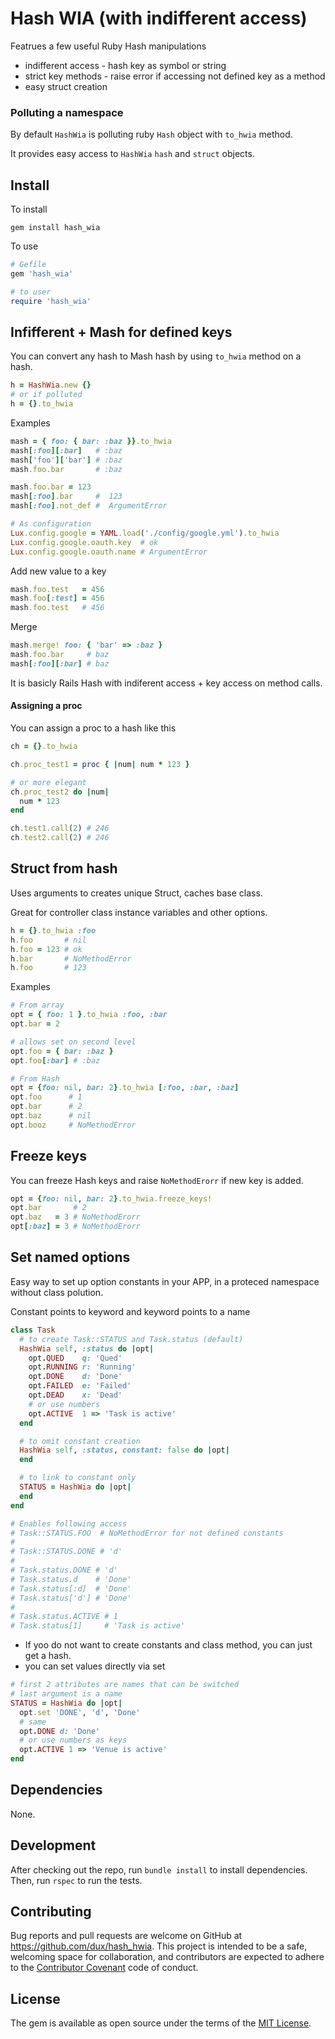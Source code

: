# Hash WIA (with indifferent access)

Featrues a few useful Ruby Hash manipulations

* indifferent access - hash key as symbol or string
* strict key methods - raise error if accessing not defined key as a method
* easy struct creation

### Polluting a namespace

By default `HashWia` is polluting ruby `Hash` object with `to_hwia` method.

It provides easy access to `HashWia` `hash` and `struct` objects.

## Install

To install

`gem install hash_wia`

To use

```ruby
# Gefile
gem 'hash_wia'

# to user
require 'hash_wia'
```

## Infifferent + Mash for defined keys

You can convert any hash to Mash hash by using `to_hwia` method on a hash.

```ruby
h = HashWia.new {}
# or if polluted
h = {}.to_hwia
```

Examples

```ruby
mash = { foo: { bar: :baz }}.to_hwia
mash[:foo][:bar]   # :baz
mash['foo']['bar'] # :baz
mash.foo.bar       # :baz

mash.foo.bar = 123
mash[:foo].bar     #  123
mash[:foo].not_def #  ArgumentError

# As configuration
Lux.config.google = YAML.load('./config/google.yml').to_hwia
Lux.config.google.oauth.key  # ok
Lux.config.google.oauth.name # ArgumentError
```

Add new value to a key

```ruby
mash.foo.test   = 456
mash.foo[:test] = 456
mash.foo.test   # 456
```

Merge

```ruby
mash.merge! foo: { 'bar' => :baz }
mash.foo.bar     # baz
mash[:foo][:bar] # baz
```

It is basicly Rails Hash with indiferent access + key access on method calls.

#### Assigning a proc

You can assign a proc to a hash like this

```ruby
ch = {}.to_hwia

ch.proc_test1 = proc { |num| num * 123 }

# or more elegant
ch.proc_test2 do |num|
  num * 123
end

ch.test1.call(2) # 246
ch.test2.call(2) # 246
```

## Struct from hash

Uses arguments to creates unique Struct, caches base class.

Great for controller class instance variables and other options.

```ruby
h = {}.to_hwia :foo
h.foo       # nil
h.foo = 123 # ok
h.bar       # NoMethodError
h.foo       # 123
```

Examples

```ruby
# From array
opt = { foo: 1 }.to_hwia :foo, :bar
opt.bar = 2

# allows set on second level
opt.foo = { bar: :baz }
opt.foo[:bar] # :baz

# From Hash
opt = {foo: nil, bar: 2}.to_hwia [:foo, :bar, :baz]
opt.foo      # 1
opt.bar      # 2
opt.baz      # nil
opt.booz     # NoMethodError
```

## Freeze keys

You can freeze Hash keys and raise `NoMethodErorr` if new key is added.

```ruby
opt = {foo: nil, bar: 2}.to_hwia.freeze_keys!
opt.bar       # 2
opt.baz   = 3 # NoMethodErorr
opt[:baz] = 3 # NoMethodErorr
```

## Set named options

Easy way to set up option constants in your APP, in a proteced namespace without class polution.

Constant points to keyword and keyword points to a name

```ruby
class Task
  # to create Task::STATUS and Task.status (default)
  HashWia self, :status do |opt|
    opt.QUED    q: 'Qued'
    opt.RUNNING r: 'Running'
    opt.DONE    d: 'Done'
    opt.FAILED  e: 'Failed'
    opt.DEAD    x: 'Dead'
    # or use numbers
    opt.ACTIVE  1 => 'Task is active'
  end

  # to omit constant creation
  HashWia self, :status, constant: false do |opt|
  end

  # to link to constant only
  STATUS = HashWia do |opt|
  end
end

# Enables following access
# Task::STATUS.FOO  # NoMethodError for not defined constants
#
# Task::STATUS.DONE # 'd'
#
# Task.status.DONE # 'd'
# Task.status.d    # 'Done'
# Task.status[:d]  # 'Done'
# Task.status['d'] # 'Done'
#
# Task.status.ACTIVE # 1
# Task.status[1]     # 'Task is active'
```

* If yoo do not want to create constants and class method, you can just get a hash.
* you can set values directly via set

```ruby
# first 2 attributes are names that can be switched
# last argument is a name
STATUS = HashWia do |opt|
  opt.set 'DONE', 'd', 'Done'
  # same
  opt.DONE d: 'Done'
  # or use numbers as keys
  opt.ACTIVE 1 => 'Venue is active'
end
```

## Dependencies

None.

## Development

After checking out the repo, run `bundle install` to install dependencies. Then, run `rspec` to run the tests.

## Contributing

Bug reports and pull requests are welcome on GitHub at https://github.com/dux/hash_hwia.
This project is intended to be a safe, welcoming space for collaboration, and contributors are expected to adhere to the
[Contributor Covenant](http://contributor-covenant.org) code of conduct.

## License

The gem is available as open source under the terms of the [MIT License](https://opensource.org/licenses/MIT).
